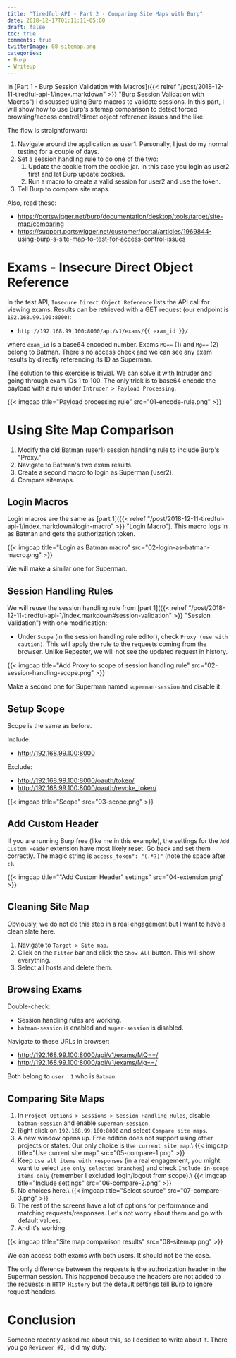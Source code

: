 ```yaml
---
title: "Tiredful API - Part 2 - Comparing Site Maps with Burp"
date: 2018-12-17T01:11:11-05:00
draft: false
toc: true
comments: true
twitterImage: 08-sitemap.png
categories:
- Burp
- Writeup
---
```


In [Part 1 - Burp Session Validation with Macros]({{< relref "/post/2018-12-11-tiredful-api-1/index.markdown" >}} "Burp Session Validation with Macros") I discussed using Burp macros to validate sessions. In this part, I will show how to use Burp's sitemap comparison to detect forced browsing/access control/direct object reference issues and the like.

The flow is straightforward:

1. Navigate around the application as user1. Personally, I just do my normal testing for a couple of days.
2. Set a session handling rule to do one of the two:
   1. Update the cookie from the cookie jar. In this case you login as user2 first and let Burp update cookies.
   2. Run a macro to create a valid session for user2 and use the token.
3. Tell Burp to compare site maps.

Also, read these:

* https://portswigger.net/burp/documentation/desktop/tools/target/site-map/comparing
* https://support.portswigger.net/customer/portal/articles/1969844-using-burp-s-site-map-to-test-for-access-control-issues

<!--more-->

# Exams - Insecure Direct Object Reference
In the test API, `Insecure Direct Object Reference` lists the API call for viewing exams. Results can be retrieved with a GET request (our endpoint is `192.168.99.100:8000`):

* `http://192.168.99.100:8000/api/v1/exams/{{ exam_id }}/`

where `exam_id` is a base64 encoded number. Exams `MQ==` (1) and `Mg==` (2) belong to Batman. There's no access check and we can see any exam results by directly referencing its ID as Superman.

The solution to this exercise is trivial. We can solve it with Intruder and going through exam IDs 1 to 100. The only trick is to base64 encode the payload with a rule under `Intruder > Payload Processing`.

{{< imgcap title="Payload processing rule" src="01-encode-rule.png" >}}

# Using Site Map Comparison

1. Modify the old Batman (user1) session handling rule to include Burp's "Proxy."
2. Navigate to Batman's two exam results.
3. Create a second macro to login as Superman (user2).
4. Compare sitemaps.

## Login Macros
Login macros are the same as [part 1]({{< relref "/post/2018-12-11-tiredful-api-1/index.markdown#login-macro" >}} "Login Macro"). This macro logs in as Batman and gets the authorization token.

{{< imgcap title="Login as Batman macro" src="02-login-as-batman-macro.png" >}}

We will make a similar one for Superman.

## Session Handling Rules
We will reuse the session handling rule from [part 1]({{< relref "/post/2018-12-11-tiredful-api-1/index.markdown#session-validation" >}} "Session Validation") with one modification:

* Under `Scope` (in the session handling rule editor), check `Proxy (use with caution)`. This will apply the rule to the requests coming from the browser. Unlike Repeater, we will not see the updated request in history.

{{< imgcap title="Add Proxy to scope of session handling rule" src="02-session-handling-scope.png" >}}

Make a second one for Superman named `superman-session` and disable it.

## Setup Scope
Scope is the same as before.

Include:

* http://192.168.99.100:8000

Exclude:

* http://192.168.99.100:8000/oauth/token/
* http://192.168.99.100:8000/oauth/revoke_token/

{{< imgcap title="Scope" src="03-scope.png" >}}

## Add Custom Header
If you are running Burp free (like me in this example), the settings for the `Add Custom Header` extension have most likely reset. Go back and set them correctly. The magic string is `access_token": "(.*?)"` (note the space after `:`).

{{< imgcap title="\"Add Custom Header\" settings" src="04-extension.png" >}}

## Cleaning Site Map
Obviously, we do not do this step in a real engagement but I want to have a clean slate here.

1. Navigate to `Target > Site map`.
2. Click on the `Filter` bar and click the `Show All` button. This will show everything.
3. Select all hosts and delete them.

## Browsing Exams
Double-check:

* Session handling rules are working.
* `batman-session` is enabled and `super-session` is disabled.

Navigate to these URLs in browser:

* http://192.168.99.100:8000/api/v1/exams/MQ==/
* http://192.168.99.100:8000/api/v1/exams/Mg==/

Both belong to `user: 1` who is `Batman`.

## Comparing Site Maps

1. In `Project Options > Sessions > Session Handling Rules`, disable `batman-session` and enable `superman-session`.
2. Right click on `192.168.99.100:8000` and select `Compare site maps`.
3. A new window opens up. Free edition does not support using other projects or states. Our only choice is `Use current site map`.\\
   {{< imgcap title="Use current site map" src="05-compare-1.png" >}}
4. Keep `Use all items with responses` (in a real engagement, you might want to select `Use only selected branches`) and check `Include in-scope items only` (remember I excluded login/logout from scope).\\
   {{< imgcap title="Include settings" src="06-compare-2.png" >}}
5. No choices here.\\
   {{< imgcap title="Select source" src="07-compare-3.png" >}}
6. The rest of the screens have a lot of options for performance and matching requests/responses. Let's not worry about them and go with default values.
7. And it's working.

{{< imgcap title="Site map comparison results" src="08-sitemap.png" >}}

We can access both exams with both users. It should not be the case.

The only difference between the requests is the authorization header in the Superman session. This happened because the headers are not added to the requests in `HTTP History` but the default settings tell Burp to ignore request headers.

# Conclusion
Someone recently asked me about this, so I decided to write about it. There you go `Reviewer #2`, I did my duty.